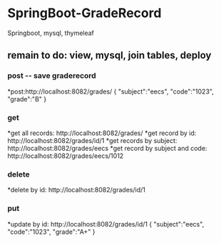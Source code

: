 # SpringBoot-GradeRecord
Springboot, mysql, thymeleaf

## remain to do: view, mysql, join tables, deploy
### post -- save graderecord
*post:http://localhost:8082/grades/
{
    "subject":"eecs",
    "code":"1023",
    "grade":"B"
}
### get
*get all records: http://localhost:8082/grades/
*get record by id: http://localhost:8082/grades/id/1
*get records by subject: http://localhost:8082/grades/eecs
*get record by subject and code: http://localhost:8082/grades/eecs/1012

### delete
*delete by id: http://localhost:8082/grades/id/1

### put
*update by id: http://localhost:8082/grades/id/1
{
    "subject":"eecs",
    "code":"1023",
    "grade":"A+"
}
